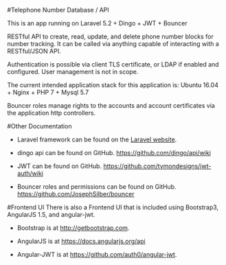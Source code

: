 #Telephone Number Database / API

This is an app running on Laravel 5.2 + Dingo + JWT + Bouncer

RESTful API to create, read, update, and delete phone number blocks for number tracking. It can be called via anything capable of interacting with a RESTful/JSON API.

Authentication is possible via client TLS certificate, or LDAP if enabled and configured. User management is not in scope. 

The current intended application stack for this application is: Ubuntu 16.04 + Nginx + PHP 7 + Mysql 5.7

Bouncer roles manage rights to the accounts and account certificates via the application http controllers.


#Other Documentation
* Laravel framework can be found on the [Laravel website](http://laravel.com/docs).

* dingo api can be found on GitHub. https://github.com/dingo/api/wiki

* JWT can be found on GitHub. https://github.com/tymondesigns/jwt-auth/wiki

* Bouncer roles and permissions can be found on GitHub. https://github.com/JosephSilber/bouncer

#Frontend UI 
There is also a Frontend UI that is included using Bootstrap3, AngularJS 1.5, and angular-jwt. 

* Bootstrap is at http://getbootstrap.com. 

* AngularJS is at https://docs.angularjs.org/api

* Angular-JWT is at https://github.com/auth0/angular-jwt. 
